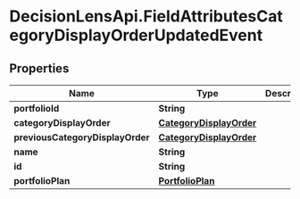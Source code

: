 # DecisionLensApi.FieldAttributesCategoryDisplayOrderUpdatedEvent

## Properties
Name | Type | Description | Notes
------------ | ------------- | ------------- | -------------
**portfolioId** | **String** |  | [optional] 
**categoryDisplayOrder** | [**CategoryDisplayOrder**](CategoryDisplayOrder.md) |  | [optional] 
**previousCategoryDisplayOrder** | [**CategoryDisplayOrder**](CategoryDisplayOrder.md) |  | [optional] 
**name** | **String** |  | [optional] 
**id** | **String** |  | [optional] 
**portfolioPlan** | [**PortfolioPlan**](PortfolioPlan.md) |  | [optional] 


